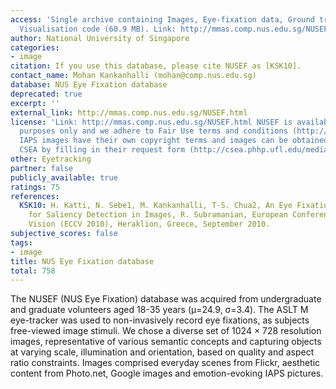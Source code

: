 ```yaml
---
access: 'Single archive containing Images, Eye-fixation data, Ground truth segmentation,
  Visualisation code (60.9 MB). Link: http://mmas.comp.nus.edu.sg/NUSEF_database.zip'
author: National University of Singapore
categories:
- image
citation: If you use this database, please cite NUSEF as [KSK10].
contact_name: Mohan Kankanhalli (mohan@comp.nus.edu.sg)
database: NUS Eye Fixation database
deprecated: true
excerpt: ''
external_link: http://mmas.comp.nus.edu.sg/NUSEF.html
license: 'Link: http://mmas.comp.nus.edu.sg/NUSEF.html NUSEF is available for research
  purposes only and we adhere to Fair Use terms and conditions (http://en.wikipedia.org/wiki/Copyright#Fair_use_and_fair_dealing).
  IAPS images have their own copyright terms and images can be obtained from the NIMH
  CSEA by filling in their request form (http://csea.phhp.ufl.edu/media/iapsmessage.html).'
other: Eyetracking
partner: false
publicly_available: true
ratings: 75
references:
  KSK10: H. Katti, N. Sebe1, M. Kankanhalli, T-S. Chua2, An Eye Fixation Database
    for Saliency Detection in Images, R. Subramanian, European Conference on Computer
    Vision (ECCV 2010), Heraklion, Greece, September 2010.
subjective_scores: false
tags:
- image
title: NUS Eye Fixation database
total: 758
---
```


The NUSEF (NUS Eye Fixation) database was acquired from undergraduate and graduate volunteers aged 18-35 years (μ=24.9, σ=3.4). The ASLT M eye-tracker was used to non-invasively record eye fixations, as subjects free-viewed image stimuli. We chose a diverse set of 1024 × 728 resolution images, representative of various semantic concepts and capturing objects at varying scale, illumination and orientation, based on quality and aspect ratio constraints. Images comprised everyday scenes from Flickr, aesthetic content from Photo.net, Google images and emotion-evoking IAPS pictures.